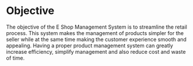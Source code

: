 # Objective

The objective of the E Shop Management System is to streamline the retail process. This system makes the management of products simpler for the seller while at the same time making the customer experience smooth and appealing. Having a proper product management system can greatly increase efficiency, simplify management and also reduce cost and waste of time. 


